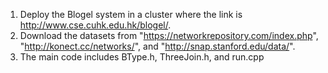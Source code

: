 1. Deploy the Blogel system in a cluster where the link is http://www.cse.cuhk.edu.hk/blogel/.
2. Download the datasets from "https://networkrepository.com/index.php", "http://konect.cc/networks/", and "http://snap.stanford.edu/data/".
3. The main code includes BType.h, ThreeJoin.h, and run.cpp
